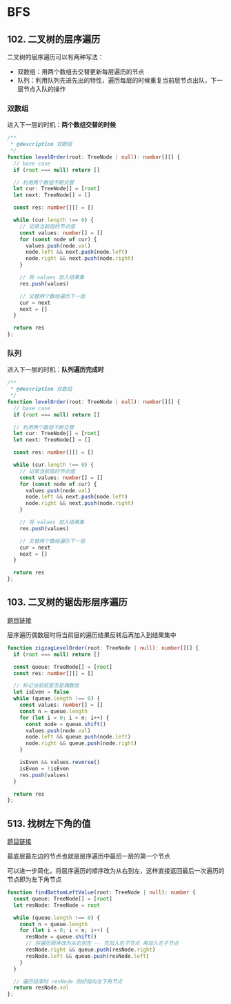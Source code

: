 # BFS

## 102. 二叉树的层序遍历

二叉树的层序遍历可以有两种写法：

- 双数组：用两个数组去交替更新每层遍历的节点
- 队列：利用队列先进先出的特性，遍历每层的时候重复当前层节点出队，下一层节点入队的操作

### 双数组

进入下一层的时机：**两个数组交替的时候**

```TypeScript
/**
 * @description 双数组
 */
function levelOrder(root: TreeNode | null): number[][] {
  // base case
  if (root === null) return []

  // 利用两个数组不断交替
  let cur: TreeNode[] = [root]
  let next: TreeNode[] = []

  const res: number[][] = []

  while (cur.length !== 0) {
    // 记录当前层的节点值
    const values: number[] = []
    for (const node of cur) {
      values.push(node.val)
      node.left && next.push(node.left)
      node.right && next.push(node.right)
    }

    // 将 values 加入结果集
    res.push(values)

    // 交替两个数组遍历下一层
    cur = next
    next = []
  }

  return res
};
```

### 队列

进入下一层的时机：**队列遍历完成时**

```TypeScript
/**
 * @description 双数组
 */
function levelOrder(root: TreeNode | null): number[][] {
  // base case
  if (root === null) return []

  // 利用两个数组不断交替
  let cur: TreeNode[] = [root]
  let next: TreeNode[] = []

  const res: number[][] = []

  while (cur.length !== 0) {
    // 记录当前层的节点值
    const values: number[] = []
    for (const node of cur) {
      values.push(node.val)
      node.left && next.push(node.left)
      node.right && next.push(node.right)
    }

    // 将 values 加入结果集
    res.push(values)

    // 交替两个数组遍历下一层
    cur = next
    next = []
  }

  return res
};
```

## 103. 二叉树的锯齿形层序遍历

[题目链接](https://leetcode.cn/problems/binary-tree-zigzag-level-order-traversal/)

层序遍历偶数层时将当前层的遍历结果反转后再加入到结果集中

```TypeScript
function zigzagLevelOrder(root: TreeNode | null): number[][] {
  if (root === null) return []

  const queue: TreeNode[] = [root]
  const res: number[][] = []

  // 标记当前层是否是偶数层
  let isEven = false
  while (queue.length !== 0) {
    const values: number[] = []
    const n = queue.length
    for (let i = 0; i < n; i++) {
      const node = queue.shift()
      values.push(node.val)
      node.left && queue.push(node.left)
      node.right && queue.push(node.right)
    }

    isEven && values.reverse()
    isEven = !isEven
    res.push(values)
  }

  return res
};
```

## 513. 找树左下角的值

[题目链接](https://leetcode.cn/problems/find-bottom-left-tree-value/)

最底层最左边的节点也就是层序遍历中最后一层的第一个节点

可以进一步简化，将层序遍历的顺序改为从右到左，这样直接返回最后一次遍历的节点即为左下角节点

```TypeScript
function findBottomLeftValue(root: TreeNode | null): number {
  const queue: TreeNode[] = [root]
  let resNode: TreeNode = root

  while (queue.length !== 0) {
    const n = queue.length
    for (let i = 0; i < n; i++) {
      resNode = queue.shift()
      // 将遍历顺序改为从右到左 -- 先加入右子节点 再加入左子节点
      resNode.right && queue.push(resNode.right)
      resNode.left && queue.push(resNode.left)
    }
  }

  // 遍历结束时 resNode 刚好指向左下角节点
  return resNode.val
};
```
